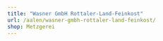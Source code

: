 ```yaml
---
title: "Wasner GmbH Rottaler-Land-Feinkost"
url: /aalen/wasner-gmbh-rottaler-land-feinkost/
shop: Metzgerei
---
```

